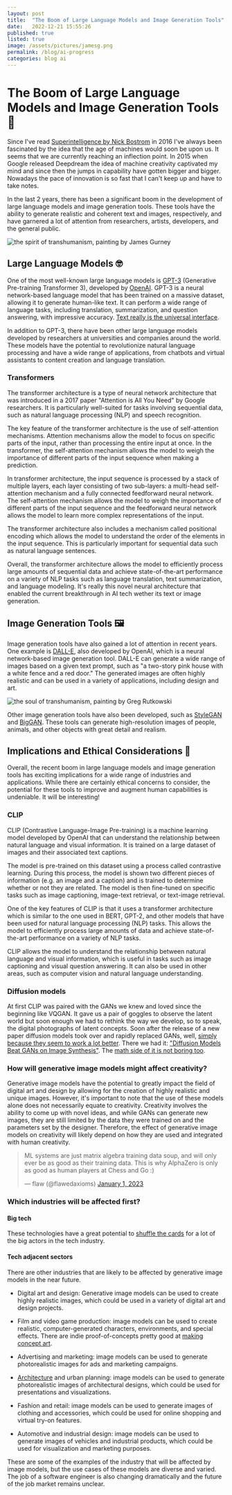 ```yaml
---
layout: post
title:  "The Boom of Large Language Models and Image Generation Tools"
date:   2022-12-21 15:55:26
published: true
listed: true
image: /assets/pictures/jamesg.png
permalink: /blog/ai-progress
categories: blog ai
---
```


# The Boom of Large Language Models and Image Generation Tools 🤯

Since I've read [Superintelligence by Nick Bostrom](https://en.wikipedia.org/wiki/Superintelligence:_Paths,_Dangers,_Strategies) in 2016 I've always been fascinated by the idea that the age of machines would soon be upon us. It seems that we are currently reaching an inflection point. In 2015 when Google released Deepdream the idea of machine creativity captivated my mind and since then the jumps in capability have gotten bigger and bigger. Nowadays the pace of innovation is so fast that I can't keep up and have to take notes.

In the last 2 years, there has been a significant boom in the development of large language models and image generation tools. These tools have the ability to generate realistic and coherent text and images, respectively, and have garnered a lot of attention from researchers, artists, developers, and the general public.

<img class='post-image' alt="the spirit of transhumanism, painting by James Gurney" src="https://raw.githubusercontent.com/pskl/pskl.github.io/master/assets/pictures/jamesg.png">

## Large Language Models 🤓

One of the most well-known large language models is [GPT-3](https://openai.com/blog/gpt-3-apps/) (Generative Pre-training Transformer 3), developed by [OpenAI](https://openai.com/). GPT-3 is a neural network-based language model that has been trained on a massive dataset, allowing it to generate human-like text. It can perform a wide range of language tasks, including translation, summarization, and question answering, with impressive accuracy. [Text really is the universal interface](https://scale.com/blog/text-universal-interface).

In addition to GPT-3, there have been other large language models developed by researchers at universities and companies around the world. These models have the potential to revolutionize natural language processing and have a wide range of applications, from chatbots and virtual assistants to content creation and language translation.

### Transformers

The transformer architecture is a type of neural network architecture that was introduced in a 2017 paper "Attention is All You Need" by Google researchers. It is particularly well-suited for tasks involving sequential data, such as natural language processing (NLP) and speech recognition.

The key feature of the transformer architecture is the use of self-attention mechanisms. Attention mechanisms allow the model to focus on specific parts of the input, rather than processing the entire input at once. In the transformer, the self-attention mechanism allows the model to weigh the importance of different parts of the input sequence when making a prediction.

In transformer architecture, the input sequence is processed by a stack of multiple layers, each layer consisting of two sub-layers: a multi-head self-attention mechanism and a fully connected feedforward neural network. The self-attention mechanism allows the model to weigh the importance of different parts of the input sequence and the feedforward neural network allows the model to learn more complex representations of the input.

The transformer architecture also includes a mechanism called positional encoding which allows the model to understand the order of the elements in the input sequence. This is particularly important for sequential data such as natural language sentences.

Overall, the transformer architecture allows the model to efficiently process large amounts of sequential data and achieve state-of-the-art performance on a variety of NLP tasks such as language translation, text summarization, and language modeling. It's really this novel neural architecture that enabled the current breakthrough in AI tech wether its text or image generation.

## Image Generation Tools 🖼

Image generation tools have also gained a lot of attention in recent years. One example is [DALL-E](https://openai.com/blog/dall-e/), also developed by OpenAI, which is a neural network-based image generation tool. DALL-E can generate a wide range of images based on a given text prompt, such as "a two-story pink house with a white fence and a red door." The generated images are often highly realistic and can be used in a variety of applications, including design and art.

<img class='post-image' alt="the soul of transhumanism, painting by Greg Rutkowski" src="https://raw.githubusercontent.com/pskl/pskl.github.io/master/assets/pictures/jamesg2.png">

Other image generation tools have also been developed, such as [StyleGAN](https://openai.com/blog/stylegan/) and [BigGAN](https://openai.com/blog/biggan/). These tools can generate high-resolution images of people, animals, and other objects with great detail and realism.

## Implications and Ethical Considerations 🤔

Overall, the recent boom in large language models and image generation tools has exciting implications for a wide range of industries and applications. While there are certainly ethical concerns to consider, the potential for these tools to improve and augment human capabilities is undeniable. It will be interesting!

### CLIP

CLIP (Contrastive Language-Image Pre-training) is a machine learning model developed by OpenAI that can understand the relationship between natural language and visual information. It is trained on a large dataset of images and their associated text captions.

The model is pre-trained on this dataset using a process called contrastive learning. During this process, the model is shown two different pieces of information (e.g. an image and a caption) and is trained to determine whether or not they are related. The model is then fine-tuned on specific tasks such as image captioning, image-text retrieval, or text-image retrieval.

One of the key features of CLIP is that it uses a transformer architecture which is similar to the one used in BERT, GPT-2, and other models that have been used for natural language processing (NLP) tasks. This allows the model to efficiently process large amounts of data and achieve state-of-the-art performance on a variety of NLP tasks.

CLIP allows the model to understand the relationship between natural language and visual information, which is useful in tasks such as image captioning and visual question answering. It can also be used in other areas, such as computer vision and natural language understanding.

### Diffusion models

At first CLIP was paired with the GANs we knew and loved since the beginning like VQGAN. It gave us a pair of goggles to observe the latent world but soon enough we had to rethink the way we develop, so to speak, the digital photographs of latent concepts. Soon after the release of a new paper diffusion models took over and rapidly replaced GANs, well, [simply because they seem to work a lot better](https://aurorasolar.com/blog/putting-ai-to-the-test-generative-adversarial-networks-vs-diffusion-models/). There we had it: ["Diffusion Models Beat GANs on Image Synthesis"](https://arxiv.org/abs/2105.05233). The [math side of it is not boring too](https://towardsdatascience.com/diffusion-models-91b75430ec2).

### How will generative image models might affect creativity?

Generative image models have the potential to greatly impact the field of digital art and design by allowing for the creation of highly realistic and unique images. However, it's important to note that the use of these models alone does not necessarily equate to creativity. Creativity involves the ability to come up with novel ideas, and while GANs can generate new images, they are still limited by the data they were trained on and the parameters set by the designer. Therefore, the effect of generative image models on creativity will likely depend on how they are used and integrated with human creativity.

<div class="post-image">
  <blockquote class="twitter-tweet"><p lang="en" dir="ltr">ML systems are just matrix algebra training data soup, and will only ever be as good as their training data. This is why AlphaZero is only as good as human players at Chess and Go :)</p>&mdash; flaw (@flawedaxioms) <a href="https://twitter.com/flawedaxioms/status/1609625028458582016?ref_src=twsrc%5Etfw">January 1, 2023</a></blockquote> <script async src="https://platform.twitter.com/widgets.js" charset="utf-8"></script>
</div>

### Which industries will be affected first?

#### Big tech

These technologies have a great potential to [shuffle the cards](https://tanay.substack.com/p/big-tech-and-generative-ai) for a lot of the big actors in the tech industry.

#### Tech adjacent sectors

There are other industries that are likely to be affected by generative image models in the near future.

- Digital art and design: Generative image models can be used to create highly realistic images, which could be used in a variety of digital art and design projects.

- Film and video game production: image models can be used to create realistic, computer-generated characters, environments, and special effects. There are indie proof-of-concepts pretty good at [making concept art](https://www.reddit.com/r/StableDiffusion/comments/10vslkw/charturnerv2_released/).

- Advertising and marketing: image models can be used to generate photorealistic images for ads and marketing campaigns.

- [Architecture](https://www.dezeen.com/2022/11/16/ai-design-architecture-product/) and urban planning: image models can be used to generate photorealistic images of architectural designs, which could be used for presentations and visualizations.

- Fashion and retail: image models can be used to generate images of clothing and accessories, which could be used for online shopping and virtual try-on features.

- Automotive and industrial design: image models can be used to generate images of vehicles and industrial products, which could be used for visualization and marketing purposes.

These are some of the examples of the industry that will be affected by image models, but the use cases of these models are diverse and varied. The job of a software engineer is also changing dramatically and the future of the job market remains unclear.